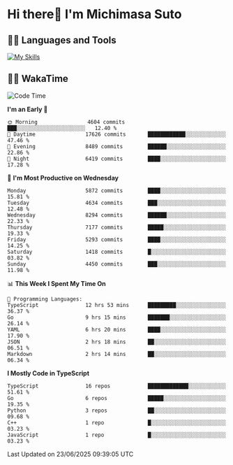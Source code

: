 # Hi there👋 I'm Michimasa Suto

## 🧑‍💻 Languages and Tools
[![My Skills](https://skillicons.dev/icons?i=ts,nextjs,react,go,python,aws,terraform)](https://skillicons.dev)

<!--
**Suto-Michimasa/Suto-Michimasa** is a ✨ _special_ ✨ repository because its `README.md` (this file) appears on your GitHub profile.

Here are some ideas to get you started:

- 🔭 I’m currently working on ...
- 🌱 I’m currently learning ...
- 👯 I’m looking to collaborate on ...
- 🤔 I’m looking for help with ...
- 💬 Ask me about ...
- 📫 How to reach me: ...
- 😄 Pronouns: ...
- ⚡ Fun fact: ...
-->
<!--
## 💎 Github Stats

<div>
  <img height="170" align="left" src="https://github-readme-stats.vercel.app/api?username=Suto-michimasa&count_private=true&show_icons=true&theme=dark" />
  <img height="170" src="https://github-readme-stats.vercel.app/api/top-langs/?username=Suto-michimasa&langs_count=8&layout=compact&theme=dark" />
</div>
-->
<!-- ## 🏆 GitHub Profile Trophy

<img width="800" src="https://github-profile-trophy.vercel.app/?username=Suto-michimasa&theme=onedark&no-frame=true"/>
 -->

## 🧑‍💻 WakaTime
<!--START_SECTION:waka-->
![Code Time](http://img.shields.io/badge/Code%20Time-1%2C013%20hrs%2058%20mins-blue)

**I'm an Early 🐤** 

```text
🌞 Morning                4604 commits        ███░░░░░░░░░░░░░░░░░░░░░░   12.40 % 
🌆 Daytime                17626 commits       ████████████░░░░░░░░░░░░░   47.46 % 
🌃 Evening                8489 commits        ██████░░░░░░░░░░░░░░░░░░░   22.86 % 
🌙 Night                  6419 commits        ████░░░░░░░░░░░░░░░░░░░░░   17.28 % 
```
📅 **I'm Most Productive on Wednesday** 

```text
Monday                   5872 commits        ████░░░░░░░░░░░░░░░░░░░░░   15.81 % 
Tuesday                  4634 commits        ███░░░░░░░░░░░░░░░░░░░░░░   12.48 % 
Wednesday                8294 commits        ██████░░░░░░░░░░░░░░░░░░░   22.33 % 
Thursday                 7177 commits        █████░░░░░░░░░░░░░░░░░░░░   19.33 % 
Friday                   5293 commits        ████░░░░░░░░░░░░░░░░░░░░░   14.25 % 
Saturday                 1418 commits        █░░░░░░░░░░░░░░░░░░░░░░░░   03.82 % 
Sunday                   4450 commits        ███░░░░░░░░░░░░░░░░░░░░░░   11.98 % 
```


📊 **This Week I Spent My Time On** 

```text
💬 Programming Languages: 
TypeScript               12 hrs 53 mins      █████████░░░░░░░░░░░░░░░░   36.37 % 
Go                       9 hrs 15 mins       ███████░░░░░░░░░░░░░░░░░░   26.14 % 
YAML                     6 hrs 20 mins       ████░░░░░░░░░░░░░░░░░░░░░   17.90 % 
JSON                     2 hrs 18 mins       ██░░░░░░░░░░░░░░░░░░░░░░░   06.51 % 
Markdown                 2 hrs 14 mins       ██░░░░░░░░░░░░░░░░░░░░░░░   06.34 % 
```

**I Mostly Code in TypeScript** 

```text
TypeScript               16 repos            █████████████░░░░░░░░░░░░   51.61 % 
Go                       6 repos             █████░░░░░░░░░░░░░░░░░░░░   19.35 % 
Python                   3 repos             ██░░░░░░░░░░░░░░░░░░░░░░░   09.68 % 
C++                      1 repo              █░░░░░░░░░░░░░░░░░░░░░░░░   03.23 % 
JavaScript               1 repo              █░░░░░░░░░░░░░░░░░░░░░░░░   03.23 % 
```




 Last Updated on 23/06/2025 09:39:05 UTC
<!--END_SECTION:waka-->
